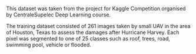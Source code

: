 This dataset was taken from the project for Kaggle Competition organised by CentraleSupelec Deep Learning course.

The training dataset consisted of 261 images taken by small UAV in the area of Houston, Texas to assess the damages after Hurricane Harvey. Each pixel was segmented to one of 25 classes such as roof, trees, road, swimming pool, vehicle or flooded.
